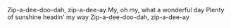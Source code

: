 Zip-a-dee-doo-dah, zip-a-dee-ay My, oh my, what a wonderful day Plenty of sunshine headin' my way Zip-a-dee-doo-dah, zip-a-dee-ay
